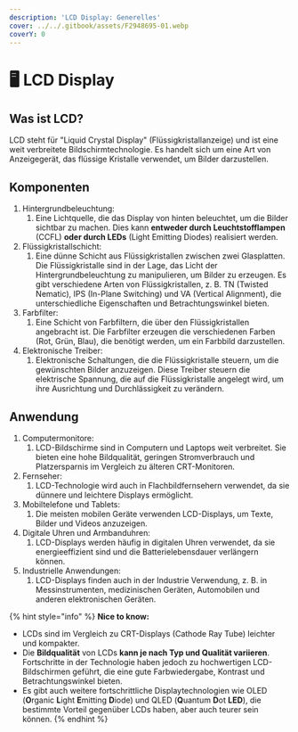 ```yaml
---
description: 'LCD Display: Generelles'
cover: ../../.gitbook/assets/F2948695-01.webp
coverY: 0
---
```


# 🖥 LCD Display

## **Was ist LCD?**

LCD steht für "Liquid Crystal Display" (Flüssigkristallanzeige) und ist eine weit verbreitete Bildschirmtechnologie. Es handelt sich um eine Art von Anzeigegerät, das flüssige Kristalle verwendet, um Bilder darzustellen.

## Komponenten

1. Hintergrundbeleuchtung:&#x20;
   1. Eine Lichtquelle, die das Display von hinten beleuchtet, um die Bilder sichtbar zu machen. Dies kann **entweder durch Leuchtstofflampen** (CCFL) **oder durch LEDs** (Light Emitting Diodes) realisiert werden.
2. Flüssigkristallschicht:
   1. Eine dünne Schicht aus Flüssigkristallen zwischen zwei Glasplatten. Die Flüssigkristalle sind in der Lage, das Licht der Hintergrundbeleuchtung zu manipulieren, um Bilder zu erzeugen. Es gibt verschiedene Arten von Flüssigkristallen, z. B. TN (Twisted Nematic), IPS (In-Plane Switching) und VA (Vertical Alignment), die unterschiedliche Eigenschaften und Betrachtungswinkel bieten.
3. Farbfilter:&#x20;
   1. Eine Schicht von Farbfiltern, die über den Flüssigkristallen angebracht ist. Die Farbfilter erzeugen die verschiedenen Farben (Rot, Grün, Blau), die benötigt werden, um ein Farbbild darzustellen.
4. Elektronische Treiber:&#x20;
   1. Elektronische Schaltungen, die die Flüssigkristalle steuern, um die gewünschten Bilder anzuzeigen. Diese Treiber steuern die elektrische Spannung, die auf die Flüssigkristalle angelegt wird, um ihre Ausrichtung und Durchlässigkeit zu verändern.

## Anwendung

1. Computermonitore:
   1. LCD-Bildschirme sind in Computern und Laptops weit verbreitet. Sie bieten eine hohe Bildqualität, geringen Stromverbrauch und Platzersparnis im Vergleich zu älteren CRT-Monitoren.
2. Fernseher:&#x20;
   1. LCD-Technologie wird auch in Flachbildfernsehern verwendet, da sie dünnere und leichtere Displays ermöglicht.
3. Mobiltelefone und Tablets:&#x20;
   1. Die meisten mobilen Geräte verwenden LCD-Displays, um Texte, Bilder und Videos anzuzeigen.
4. Digitale Uhren und Armbanduhren:&#x20;
   1. LCD-Displays werden häufig in digitalen Uhren verwendet, da sie energieeffizient sind und die Batterielebensdauer verlängern können.
5. Industrielle Anwendungen:&#x20;
   1. LCD-Displays finden auch in der Industrie Verwendung, z. B. in Messinstrumenten, medizinischen Geräten, Automobilen und anderen elektronischen Geräten.

{% hint style="info" %}
**Nice to know:**

* LCDs sind im Vergleich zu CRT-Displays (Cathode Ray Tube) leichter und kompakter.
* Die **Bildqualität** von LCDs **kann je nach Typ und Qualität variieren**. Fortschritte in der Technologie haben jedoch zu hochwertigen LCD-Bildschirmen geführt, die eine gute Farbwiedergabe, Kontrast und Betrachtungswinkel bieten.
* Es gibt auch weitere fortschrittliche Displaytechnologien wie OLED (**O**rganic **L**ight **E**mitting **D**iode) und QLED (**Q**uantum **D**ot **LED**), die bestimmte Vorteil gegenüber LCDs haben, aber auch teurer sein können.
{% endhint %}
